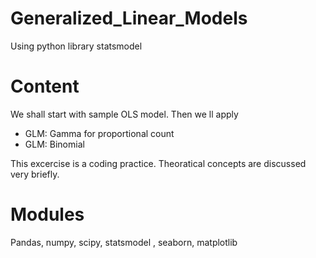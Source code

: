 # Generalized_Linear_Models
Using python library statsmodel

# Content 

We shall start with sample OLS model. Then we ll apply 

- GLM: Gamma for proportional count  
- GLM: Binomial

This excercise is a coding practice. Theoratical concepts are discussed very briefly.

# Modules

Pandas, numpy, scipy, statsmodel , seaborn, matplotlib
